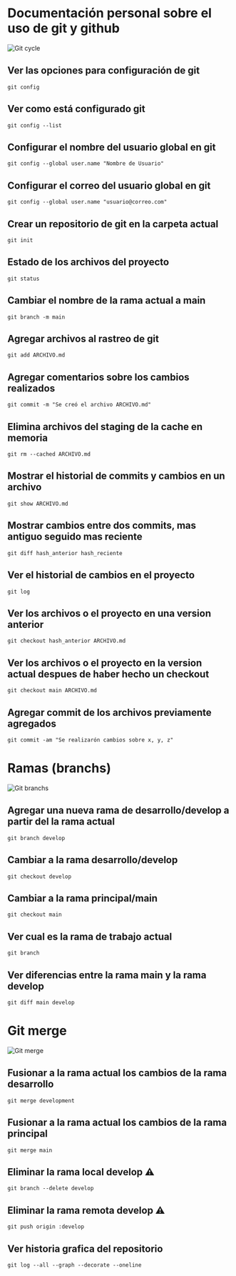 # Documentación personal sobre el uso de git y github

![Git cycle](https://i.stack.imgur.com/qPcFI.png)

## Ver las opciones para configuración de git

```
git config
```
## Ver como está configurado git

```
git config --list
```

## Configurar el nombre del usuario global en git

```
git config --global user.name "Nombre de Usuario"
```

## Configurar el correo del usuario global en git

```
git config --global user.name "usuario@correo.com"
```

## Crear un repositorio de git en la carpeta actual

```
git init
```

## Estado de los archivos del proyecto

```
git status
```

## Cambiar el nombre de la rama actual a main

```
git branch -m main
```

## Agregar archivos al rastreo de git

```
git add ARCHIVO.md
```

## Agregar comentarios sobre los cambios realizados

```
git commit -m "Se creó el archivo ARCHIVO.md"
```

## Elimina archivos del staging de la cache en memoria

```
git rm --cached ARCHIVO.md
```

## Mostrar el historial de commits y cambios en un archivo

```
git show ARCHIVO.md
```

## Mostrar cambios entre dos commits, mas antiguo seguido mas reciente

```
git diff hash_anterior hash_reciente
```

## Ver el historial de cambios en el proyecto

```
git log
```

## Ver los archivos o el proyecto en una version anterior

```
git checkout hash_anterior ARCHIVO.md
```

## Ver los archivos o el proyecto en la version actual despues de haber hecho un checkout

```
git checkout main ARCHIVO.md
```

## Agregar commit de los archivos previamente agregados

```
git commit -am "Se realizarón cambios sobre x, y, z"
```
# Ramas (branchs)

![Git branchs](https://bluuweb.github.io/desarrollo-web-bluuweb/img/feature.png)

## Agregar una nueva rama de desarrollo/develop a partir del la rama actual

```
git branch develop
```

## Cambiar a la rama desarrollo/develop

```
git checkout develop
```

## Cambiar a la rama principal/main

```
git checkout main
```

## Ver cual es la rama de trabajo actual

```
git branch
```

## Ver diferencias entre la rama main y la rama develop

```
git diff main develop
```

# Git merge
![Git merge](https://blog.mergify.com/content/images/size/w1000/2022/06/Untitled-2022-06-07-1124.png)

## Fusionar a la rama actual los cambios de la rama desarrollo

```
git merge development
```

## Fusionar a la rama actual los cambios de la rama principal

```
git merge main
```

## Eliminar la rama local develop ⚠

```
git branch --delete develop
```

## Eliminar la rama remota develop ⚠

```
git push origin :develop
```

## Ver historia grafica del repositorio

```
git log --all --graph --decorate --oneline
```
